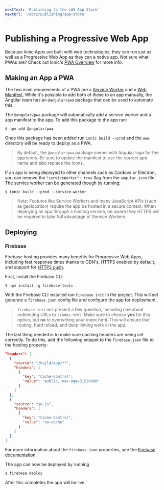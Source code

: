 ```yaml
---
nextText: 'Publishing to the iOS App Store'
nextUrl: '/docs/publishing/app-store'
---
```


# Publishing a Progressive Web App

<p class="intro" markdown="1">
Because Ionic Apps are built with web technologies, they can run just as well as a Progressive Web App as they can a native app. Not sure what PWAs are? Check out Ionic's <a href="https://ionicframework.com/pwa" target="_blank">PWA Overview</a> for more info.
</p>

## Making an App a PWA

The two main requirements of a PWA are a <a href="https://developers.google.com/web/fundamentals/primers/service-workers/" target="_blank">Service Worker</a> and a <a href="https://developers.google.com/web/fundamentals/web-app-manifest/" target="_blank">Web Manifest</a>. While it's possible to add both of these to an app manually, the Angular team has an `@angular/pwa` package that can be used to automate this.

The `@angular/pwa` package will automatically add a service worker and a app manifest to the app.
To add this package to the app run:

```shell
$ npm add @angular/pwa
```

Once this package has been added run `ionic build --prod` and the `www` directory will be ready to deploy as a PWA.

> By default, the `@angular/pwa` package comes with Angular logo for the app icons. Be sure to update the manifest to use the correct app name and also replace the icons.

If an app is being deployed to other channels such as Cordova or Electron, you can remove the `"serviceWorker": true` flag from the `angular.json` file.
The service worker can be generated though by running:

```shell
$ ionic build --prod --service-worker
```

> Note: Features like Service Workers and many JavaScript APIs (such as geolocation) require the app be hosted in a secure context. When deploying an app through a hosting service, be aware they HTTPS will be required to take full advantage of Service Workers.

## Deploying

### Firebase

Firebase hosting provides many benefits for Progressive Web Apps, including fast response times thanks to CDN's, HTTPS enabled by default, and support for [HTTP2 push](https://firebase.googleblog.com/2016/09/http2-comes-to-firebase-hosting.html).

First, install the Firebase CLI:

```shell
$ npm install -g firebase-tools
```

With the Firebase CLI installed run `firebase init` in the project.
This will set generate a `firebase.json` config file and configure the app for deployment.

> `firebase init` will present a few question, including one about redirecting URLs to `/index.html`.
> Make sure to choose **yes** for this option, but **no** to overwriting your index.html.
> This will ensure that routing, hard reload, and deep linking work in the app.

The last thing needed is to make sure caching headers are being set correctly. To do this, add the following snippet to the `firebase.json` file to the hosting property:

```json
"headers": [
  {
    "source": "/build/app/**",
    "headers": [
      {
        "key": "Cache-Control",
        "value": "public, max-age=31536000"
      }
    ]
  },
  {
    "source": "sw.js",
    "headers": [
      {
        "key": "Cache-Control",
        "value": "no-cache"
      }
    ]
  }
]
```
For more information about the `firebase.json` properties, see the [Firebase documentation](https://firebase.google.com/docs/hosting/full-config#section-firebase-json).

The app can now be deployed by running

```shell
$ firebase deploy
```

After this completes the app will be live.
